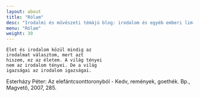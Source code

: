 ```yaml
---
layout: about
title: "Rólam"
desc: "Irodalmi és művészeti témájú blog: irodalom és egyéb emberi lim-lomok. Utánam, olvasó!"
menu: "Rólam"
weight: 30
---
```


	Élet és irodalom közül mindig az
	irodalmat választom, mert azt
	hiszem, ez az életem. A világ tényei
	nem az irodalom tényei. De a világ
	igazságai az irodalom igazságai.

Esterházy Péter: Az elefántcsonttoronyból - Kedv, remények, goethék. Bp., Magvető, 2007, 285.
